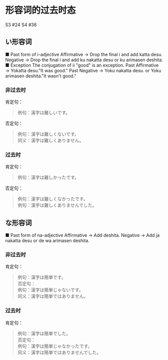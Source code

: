 # 形容词的过去时态

S3 #24
S4 #36

## い形容词

■ Past form of i-adjective
Affirmative
→ Drop the final i and add katta desu.
Negative
→ Drop the final i and add ku nakatta desu or ku arimasen deshita.
■ Exception
The conjugation of ii "good" is an exception.
Past Affirmative
→ Yokatta desu."It was good."
Past Negative
→ Yoku nakatta desu. or Yoku arimasen deshita."It wasn't good."

### 非过去时
肯定句：  
>例句：漢字は難しいです。

否定句：  
>例句：漢字は難しくないです。  
>同义：漢字は難しくありません。

### 过去时
肯定句：  
>例句：漢字は難しかったです。  

否定句：  
>例句：漢字は難しくなかったです。  
>例句：漢字は難しくありませんでした。

## な形容词

■ Past form of na-adjective
Affirmative
→ Add deshita.
Negative
→ Add ja nakatta desu or de wa arimasen deshita.

### 非过去时
肯定句：  
>例句：漢字は簡単です。  
否定句：  
>例句：漢字は簡単じゃないです。  
>同义：漢字は簡単ではありません。

### 过去时
肯定句：  
>例句：漢字は簡単でした。  
否定句：  
>例句：漢字は簡単じゃなかったです。  
>同义：漢字は簡単ではありませんでした。
